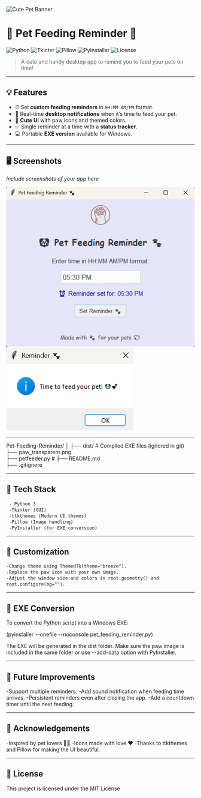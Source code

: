 ![Cute Pet Banner](banner.gif)
# 🐾 Pet Feeding Reminder 🐶

![Python](https://img.shields.io/badge/Python-3.11-blue?style=for-the-badge&logo=python)
![Tkinter](https://img.shields.io/badge/Tkinter-GUI-brightgreen?style=for-the-badge)
![Pillow](https://img.shields.io/badge/Pillow-ImageProcessing-yellow?style=for-the-badge)
![PyInstaller](https://img.shields.io/badge/EXE-PyInstaller-red?style=for-the-badge)
![License](https://img.shields.io/badge/License-MIT-blueviolet?style=for-the-badge)
> A cute and handy desktop app to remind you to feed your pets on time!  

---

## 💡 Features
- ⏰ Set **custom feeding reminders** in `HH:MM AM/PM` format.  
- 🔔 Real-time **desktop notifications** when it’s time to feed your pet.  
- 🎨 **Cute UI** with paw icons and themed colors.  
- ✅ Single reminder at a time with a **status tracker**.  
- 💻 Portable **EXE version** available for Windows.  

---

## 🖥️ Screenshots
*Include screenshots of your app here*  

![App Screenshot](petfeeder.png)  
![App Screenshot](reminder.png)  

---

Pet-Feeding-Reminder/
│
├── dist/                   # Compiled EXE files (ignored in git)
├── paw_transparent.png     
├── petfeeder.py #
├── README.md               
├── .gitignore              

---

## 🔧 Tech Stack
     - Python 3
     -Tkinter (GUI)
     -ttkthemes (Modern UI themes)
     -Pillow (Image handling)
     -PyInstaller (for EXE conversion)

---
## 🎨 Customization
    -Change theme using ThemedTk(theme="breeze").
    -Replace the paw icon with your own image.
    -Adjust the window size and colors in root.geometry() and root.configure(bg="").

---

## 🚀 EXE Conversion
To convert the Python script into a Windows EXE:

(pyinstaller --onefile --noconsole pet_feeding_reminder.py)

The EXE will be generated in the dist folder.
Make sure the paw image is included in the same folder or use --add-data option with PyInstaller.

---

## 📝 Future Improvements
   -Support multiple reminders.
   -Add sound notification when feeding time arrives.
   -Persistent reminders even after closing the app.
   -Add a countdown timer until the next feeding.

---

## 💖 Acknowledgements
   -Inspired by pet lovers 🐶🐱
   -Icons made with love ❤️
   -Thanks to ttkthemes and Pillow for making the UI beautiful.

---

## 📌 License

This project is licensed under the MIT License